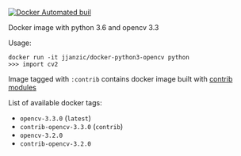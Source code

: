 [![Docker Automated buil](https://img.shields.io/docker/automated/jjanzic/docker-python3-opencv.svg)]()

Docker image with python 3.6 and opencv 3.3

Usage:

    docker run -it jjanzic/docker-python3-opencv python
    >>> import cv2

Image tagged with `:contrib` contains docker image built with [contrib modules](https://github.com/opencv/opencv_contrib/)

List of available docker tags:

- `opencv-3.3.0` (`latest`)
- `contrib-opencv-3.3.0` (`contrib`)
- `opencv-3.2.0`
- `contrib-opencv-3.2.0`
